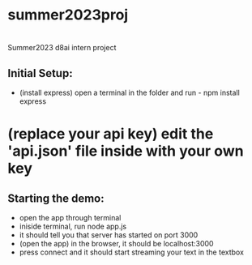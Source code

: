 # summer2023proj
#
Summer2023 d8ai intern project 

## Initial Setup:
* (install express) open a terminal in the folder and run  - npm install express
# (replace your api key) edit the 'api.json' file inside with your own key

## Starting the demo:
* open the app through terminal
* iniside terminal, run node app.js
* it should tell you that server has started on port 3000
* (open the app) in the browser, it should be localhost:3000
* press connect and it should start streaming your text in the textbox




